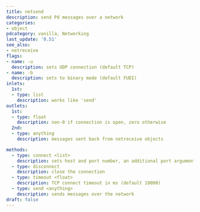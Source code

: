 ```yaml
---
title: netsend
description: send Pd messages over a network
categories:
- object
pdcategory: vanilla, Networking
last_update: '0.51'
see_also:
- netreceive
flags:
- name: -u
  description: sets UDP connection (default TCP)
- name: -b
  description: sets to binary mode (default FUDI)
inlets:
  1st:
  - type: list
    description: works like 'send'
outlets:
  1st:
  - type: float
    description: non-0 if connection is open, zero otherwise
  2nd:
  - type: anything
    description: messages sent back from netreceive objects

methods:
  - type: connect <list>
    description: sets host and port number, an additional port argument can be set for messages sent back from the receiver
  - type: disconnect
    description: close the connection
  - type: timeout <float>
    description: TCP connect timeout in ms (default 10000)
  - type: send <anything>
    description: sends messages over the network
draft: false
---
```

